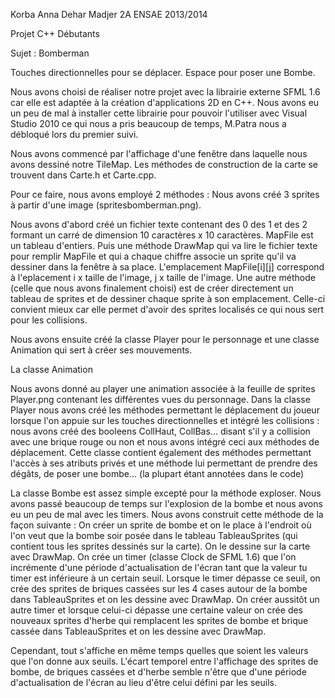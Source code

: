 Korba Anna
Dehar Madjer
2A ENSAE 2013/2014

Projet C++ Débutants

Sujet : Bomberman

Touches directionnelles pour se déplacer.
Espace pour poser une Bombe.

Nous avons choisi de réaliser notre projet avec la librairie externe SFML 1.6 car elle est adaptée à la création d'applications 2D en C++.
Nous avons eu un peu de mal à installer cette librairie pour pouvoir l'utiliser avec Visual Studio 2010 ce qui nous a pris beaucoup de temps, M.Patra nous a débloqué lors du premier suivi.
	
Nous avons commencé par l'affichage d'une fenêtre dans laquelle nous avons dessiné notre TileMap. Les méthodes de construction de la carte se trouvent dans Carte.h et Carte.cpp.

Pour ce faire, nous avons employé 2 méthodes : 
Nous avons créé 3 sprites à partir d'une image (spritesbomberman.png).

Nous avons d'abord créé un fichier texte contenant des 0 des 1 et des 2 formant un carré de dimension 10 caractères x 10 caractères. MapFile est un tableau d'entiers. Puis une méthode DrawMap qui va lire le fichier texte pour remplir MapFile et qui a chaque chiffre associe un sprite qu'il va dessiner dans la fenêtre à sa place. L'emplacement MapFile[i][j] correspond à l'eplacement i x taille de l'image, j x taille de l'image.
Une autre méthode (celle que nous avons finalement choisi) est de créer directement un tableau de sprites et de dessiner chaque sprite à son emplacement. Celle-ci convient mieux car elle permet d'avoir des sprites localisés ce qui nous sert pour les collisions.

Nous avons ensuite créé la classe Player pour le personnage et une classe Animation qui sert à créer ses mouvements.

La classe Animation 

Nous avons donné au player une animation associée à la feuille de sprites Player.png contenant les différentes vues du personnage. Dans la classe Player nous avons créé les méthodes permettant le déplacement du joueur lorsque l'on appuie sur les touches directionnelles et intégré les collisions : nous avons créé des booleens CollHaut, CollBas... disant s'il y a collision avec une brique rouge ou non et nous avons intégré ceci aux méthodes de déplacement. 
Cette classe contient également des méthodes permettant l'accès à ses atributs privés et une méthode lui permettant de prendre des dégâts, de poser une bombe... (la plupart étant annotées dans le code)


La classe Bombe est assez simple excepté pour la méthode exploser. Nous avons passé beaucoup de temps sur l'explosion de la bombe et nous avons eu un peu de mal avec les timers. Nous avons construit cette méthode de la façon suivante :
On créer un sprite de bombe et on le place à l'endroit où l'on veut que la bombe soir posée dans le tableau TableauSprites (qui contient tous les sprites dessinés sur la carte).
On le dessine sur la carte avec DrawMap.
On crée un timer (classe Clock de SFML 1.6) que l'on incrémente d'une période d'actualisation de l'écran tant que la valeur tu timer est inférieure à un certain seuil.
Lorsque le timer dépasse ce seuil, on crée des sprites de briques cassées sur les 4 cases autour de la bombe dans TableauSprites et on les dessine avec DrawMap.
On créer aussitôt un autre timer et lorsque celui-ci dépasse une certaine valeur on crée des nouveaux sprites d'herbe qui remplacent les sprites de bombe et brique cassée dans TableauSprites et on les dessine avec DrawMap.

Cependant, tout s'affiche en même temps quelles que soient les valeurs que l'on donne aux seuils. L'écart temporel entre l'affichage des sprites de bombe, de briques cassées et d'herbe semble n'être que d'une période d'actualisation de l'écran au lieu d'être celui défini par les seuils.
